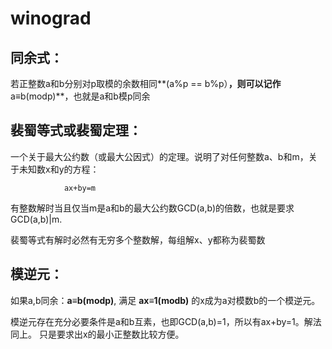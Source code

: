 # winograd
## 同余式：

若正整数a和b分别对p取模的余数相同**(a%p == b%p）**，则可以记作**a≡b(modp)**，也就是a和b模p同余

## 裴蜀等式或裴蜀定理：
一个关于最大公约数（或最大公因式）的定理。说明了对任何整数a、b和m，关于未知数x和y的方程：
 
                ax+by=m
有整数解时当且仅当m是a和b的最大公约数GCD(a,b)的倍数，也就是要求GCD(a,b)|m.

裴蜀等式有解时必然有无穷多个整数解，每组解x、y都称为裴蜀数

## 模逆元：

如果a,b同余：**a≡b(modp)**, 满足 **ax≡1(modb)** 的x成为a对模数b的一个模逆元。

模逆元存在充分必要条件是a和b互素，也即GCD(a,b)=1，所以有ax+by=1。解法同上。 只是要求出x的最小正整数比较方便。
